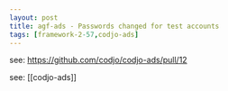 ```yaml
---
layout: post
title: agf-ads - Passwords changed for test accounts
tags: [framework-2-57,codjo-ads]
---
```

see: https://github.com/codjo/codjo-ads/pull/12

see: [[codjo-ads]]
